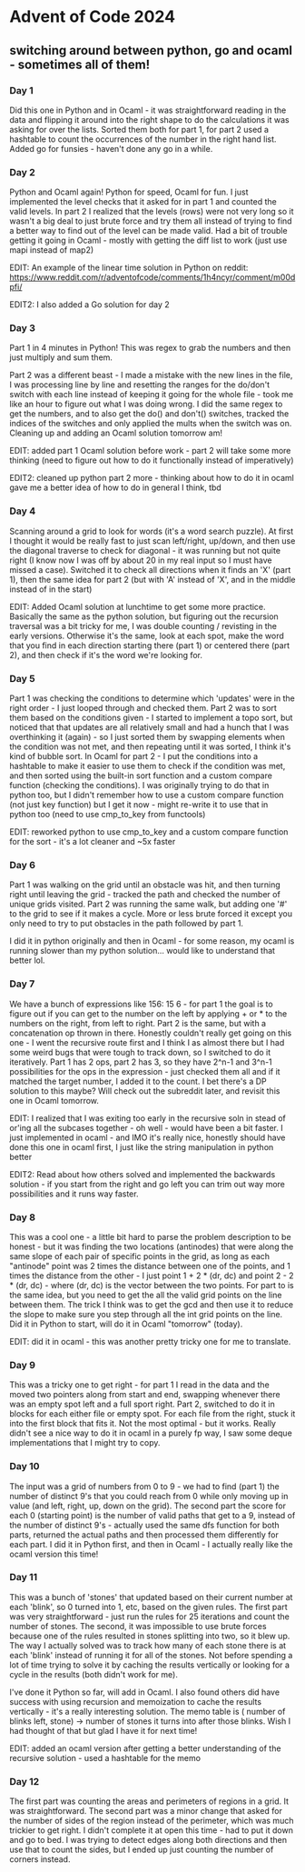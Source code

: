 # Advent of Code 2024
## switching around between python, go and ocaml - sometimes all of them!

### Day 1
Did this one in Python and in Ocaml - it was straightforward reading in the data
and flipping it around into the right shape to do the calculations it was asking
for over the lists. Sorted them both for part 1, for part 2 used a hashtable to
count the occurrences of the number in the right hand list. Added go for funsies - haven't done any go in a while.

### Day 2
Python and Ocaml again! Python for speed, Ocaml for fun. I just implemented the
level checks that it asked for in part 1 and counted the valid levels. In part 2
I realized that the levels (rows) were not very long so it wasn't a big deal to
just brute force and try them all instead of trying to find a better way to find
out of the level can be made valid. Had a bit of trouble getting it going in
Ocaml - mostly with getting the diff list to work (just use mapi instead of map2)

EDIT: An example of the linear time solution in Python on reddit: https://www.reddit.com/r/adventofcode/comments/1h4ncyr/comment/m00dpfi/

EDIT2: I also added a Go solution for day 2

### Day 3
Part 1 in 4 minutes in Python! This was regex to grab the numbers and then just
multiply and sum them.

Part 2 was a different beast - I made a mistake with the new lines in the file,
I was processing line by line and resetting the ranges for the do/don't switch
with each line instead of keeping it going for the whole file - took me like an
hour to figure out what I was doing wrong.
I did the same regex to get the numbers, and to also get the do() and don't()
switches, tracked the indices of the switches and only applied the mults when
the switch was on. Cleaning up and adding an Ocaml solution tomorrow am!

EDIT: added part 1 Ocaml solution before work - part 2 will take some more
thinking (need to figure out how to do it functionally instead of imperatively)

EDIT2: cleaned up python part 2 more - thinking about how to do it in ocaml gave
me a better idea of how to do in general I think, tbd

### Day 4
Scanning around a grid to look for words (it's a word search puzzle). At first I
thought it would be really fast to just scan left/right, up/down, and then use
the diagonal traverse to check for diagonal - it was running but not quite 
right (I know now I was off by about 20 in my real input so I must have missed 
a case). Switched it to check all directions when it finds an 'X' (part 1), then
the same idea for part 2 (but with 'A' instead of 'X', and in the middle instead
of in the start)

EDIT: Added Ocaml solution at lunchtime to get some more practice. Basically
the same as the python solution, but figuring out the recursion traversal was a
bit tricky for me, I was double counting / revisting in the early versions.
Otherwise it's the same, look at each spot, make the word that you find in each
direction starting there (part 1) or centered there (part 2), and then check if
it's the word we're looking for.

### Day 5
Part 1 was checking the conditions to determine which 'updates' were in the
right order - I just looped through and checked them. Part 2 was to sort them
based on the conditions given - I started to implement a topo sort, but noticed
that that updates are all relatively small and had a hunch that I was
overthinking it (again) - so I just sorted them by swapping elements when the
condition was not met, and then repeating until it was sorted, I think it's kind
of bubble sort.
In Ocaml for part 2 - I put the conditions into a hashtable to make it easier to
use them to check if the condition was met, and then sorted using the built-in
sort function and a custom compare function (checking the conditions). I was
originally trying to do that in python too, but I didn't remember how to use a
custom compare function (not just key function) but I get it now - might
re-write it to use that in python too (need to use cmp_to_key from functools)

EDIT: reworked python to use cmp_to_key and a custom compare function for the
sort - it's a lot cleaner and ~5x faster

### Day 6
Part 1 was walking on the grid until an obstacle was hit, and then turning right
until leaving the grid - tracked the path and checked the number of unique
grids visited. Part 2 was running the same walk, but adding one '#' to the grid to see if it makes a cycle. More or less brute forced it except you only need to
try to put obstacles in the path followed by part 1.

I did it in python originally and then in Ocaml - for some reason, my ocaml is
running slower than my python solution... would like to understand that better 
lol.

### Day 7
We have a bunch of expressions like 156: 15 6 - for part 1 the goal is to
figure out if you can get to the number on the left by applying + or * to the
numbers on the right, from left to right. Part 2 is the same, but with a
concatenation op thrown in there.
Honestly couldn't really get going on this one - I went the recursive route
first and I think I as almost there but I had some weird bugs that were tough to
track down, so I switched to do it iteratively. Part 1 has 2 ops, part 2 has 3,
so they have 2^n-1 and 3^n-1 possibilities for the ops in the expression - just
checked them all and if it matched the target number, I added it to the count. I
bet there's a DP solution to this maybe? Will check out the subreddit later, and
revisit this one in Ocaml tomorrow.

EDIT: I realized that I was exiting too early in the recursive soln in stead of
or'ing all the subcases together  - oh well - would have been a bit faster. I
just implemented in ocaml - and IMO it's really nice, honestly should have done
this one in ocaml first, I just like the string manipulation in python better

EDIT2: Read about how others solved and implemented the backwards solution - if
you start from the right and go left you can trim out way more possibilities
and it runs way faster.

### Day 8
This was a cool one - a little bit hard to parse the problem description to be
honest - but it was finding the two locations (antinodes) that were along the 
same slope of each pair of specific points in the grid, as long as each 
"antinode" point was 2 times the distance between one of the points, and 1 
times the distance from the other - I just point 1 + 2 * (dr, dc) and point 2 -
2 * (dr, dc) - where (dr, dc) is the vector between the two points. For part to
is the same idea, but you need to get the all the valid grid points on the line
between them. The trick I think was to get the gcd and then use it to reduce the
slope to make sure you step through all the int grid points on the line. Did it
in Python to start, will do it in Ocaml "tomorrow" (today).

EDIT: did it in ocaml - this was another pretty tricky one for me to translate.

### Day 9
This was a tricky one to get right - for part 1 I read in the data and the moved
two pointers along from start and end, swapping whenever there was an empty spot
left and a full sport right.
Part 2, switched to do it in blocks for each either file or empty spot. For each
file from the right, stuck it into the first block that fits it. Not the most
optimal - but it works. Really didn't see a nice way to do it in ocaml in a
purely fp way, I saw some deque implementations that I might try to copy.

### Day 10
The input was a grid of numbers from 0 to 9 - we had to find (part 1) the number
of distinct 9's that you could reach from 0 while only moving up in value (and  left, right, up, down on the grid). The second part the score for each 0 (starting point) is the number of valid paths that get to a 9, instead of the
number of distinct 9's - actually used the same dfs function for both parts, returned the actual paths and then processed them differently for each part. I did it in Python first, and then in Ocaml - I actually really like the ocaml version this time!

### Day 11
This was a bunch of 'stones' that updated based on their current number at each
'blink', so 0 turned into 1, etc, based on the given rules. The first part was
very straightforward - just run the rules for 25 iterations and count the number
of stones. The second, it was impossible to use brute forces because one of the
rules resulted in stones splitting into two, so it blew up.
The way I actually solved was to track how many of each stone there is at each
'blink' instead of running it for all of the stones. Not before spending a lot
of time trying to solve it by caching the results vertically or looking for a
cycle in the results (both didn't work for me).

I've done it Python so far, will add in Ocaml. I also found others did have
success with using recursion and memoization to cache the results vertically -
it's a really interesting solution. The memo table is ( number of blinks left,
stone) -> number of stones it turns into after those blinks. Wish I had thought
of that but glad I have it for next time!

EDIT: added an ocaml version after getting a better understanding of the 
recursive solution - used a hashtable for the memo


### Day 12
The first part was counting the areas and perimeters of regions in a grid. It
was straightforward. The second part was a minor change that asked for the
number of sides of the region instead of the perimeter, which was much trickier
to get right. I didn't complete it at open this time - had to put it down and
go to bed. I was trying to detect edges along both directions and then use that
to count the sides, but I ended up just counting the number of corners instead.
